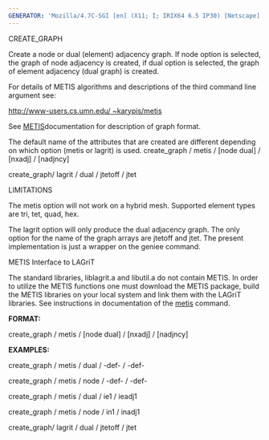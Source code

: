 ```yaml
---
GENERATOR: 'Mozilla/4.7C-SGI [en] (X11; I; IRIX64 6.5 IP30) [Netscape]'
---
```


CREATE\_GRAPH

 Create a node or dual (element) adjacency graph. If node option is
 selected, the graph of node adjacency is created, if dual option is
 selected, the graph of element adjacency (dual graph) is created.

 For details of METIS algorithms and descriptions of the third command
 line argument see:

 [http://www-users.cs.umn.edu/
~karypis/metis](http://www-users.cs.umn.edu/~karypic/metis)

 See [METIS](metis.md)documentation for description of graph format.

 The default name of the attributes that are created are different
 depending on which option (metis or lagrit) is used.
 create\_graph / metis / [node  dual] / [nxadj] / [nadjncy]

 create\_graph/ lagrit / dual / jtetoff / jtet

LIMITATIONS

 The metis option will not work on a hybrid mesh. Supported element
 types are tri, tet, quad, hex.

 The lagrit option will only produce the dual adjacency graph. The only
 option for the name of the graph arrays are jtetoff and jtet. The
 present implementation is just a wrapper on the geniee command.

 METIS Interface to LAGriT

 The standard libraries, liblagrit.a and libutil.a do not contain
 METIS. In order to utilize the METIS functions one must download the
 METIS package, build the METIS libraries on your local system and link
 them with the LAGriT libraries. See instructions in documentation of
 the [metis](metis.md) command.

**FORMAT:**

 create\_graph / metis / [node  dual] / [nxadj] / [nadjncy]

**EXAMPLES:**

 create\_graph / metis / dual / -def- / -def-

 create\_graph / metis / node / -def- / -def-

 create\_graph / metis / dual / ie1 / ieadj1

 create\_graph / metis / node / in1 / inadj1

 create\_graph/ lagrit / dual / jtetoff / jtet
